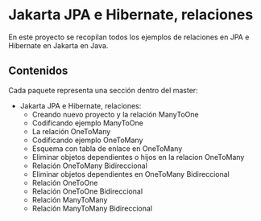 # Jakarta JPA e Hibernate, relaciones

En este proyecto se recopilan todos los ejemplos de relaciones en JPA e Hibernate en Jakarta en Java.

## Contenidos

Cada paquete representa una sección dentro del master:

- Jakarta JPA e Hibernate, relaciones:
  - Creando nuevo proyecto y la relación ManyToOne
  - Codificando ejemplo ManyToOne
  - La relación OneToMany
  - Codificando ejemplo OneToMany
  - Esquema con tabla de enlace en OneToMany
  - Eliminar objetos dependientes o hijos en la relacion OneToMany
  - Relación OneToMany Bidireccional
  - Eliminar objetos dependientes en OneToMany Bidireccional
  - Relación OneToOne
  - Relación OneToOne Bidireccional
  - Relación ManyToMany
  - Relación ManyToMany Bidireccional
